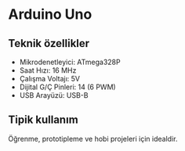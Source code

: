 # Arduino Uno

## Teknik özellikler

- Mikrodenetleyici: ATmega328P
- Saat Hızı: 16 MHz
- Çalışma Voltajı: 5V
- Dijital G/Ç Pinleri: 14 (6 PWM)
- USB Arayüzü: USB-B

## Tipik kullanım

Öğrenme, prototipleme ve hobi projeleri için idealdir.
